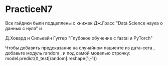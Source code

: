 # PracticeN7

Все гайдики были подцеплены с книжек Дж.Грасс "Data Science наука о данных с нуля" и

Д.Ховард и Сильевйн Гуггер "Глубокое обучение с fastai и PyTorch"

Чтобы добавить предсказание на случайном пациенте из дата-сета , добавьте модуль random , и под самой моделью строчку: model.predict(X_test[random].reshape(1,-1))

